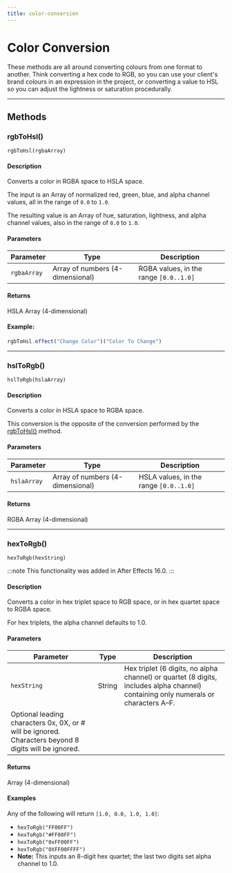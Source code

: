 ```yaml
---
title: color-conversion
---
```

# Color Conversion

These methods are all around converting colours from one format to another. Think converting a hex code to RGB, so you can use your client's brand colours in an expression in the project, or converting a value to HSL so you can adjust the lightness or saturation procedurally.

---

## Methods

### rgbToHsl()

`rgbToHsl(rgbaArray)`

#### Description

Converts a color in RGBA space to HSLA space.

The input is an Array of normalized red, green, blue, and alpha channel values, all in the range of `0.0` to `1.0`.

The resulting value is an Array of hue, saturation, lightness, and alpha channel values, also in the range of `0.0` to `1.0`.

#### Parameters

| Parameter | Type | Description |
| --- | --- | --- |
| `rgbaArray` | Array of numbers (4-dimensional) | RGBA values, in the range `[0.0..1.0]` |

#### Returns

HSLA Array (4-dimensional)

#### Example:

```js
rgbToHsl.effect("Change Color")("Color To Change")
```

---

### hslToRgb()

`hslToRgb(hslaArray)`

#### Description

Converts a color in HSLA space to RGBA space.

This conversion is the opposite of the conversion performed by the [rgbToHsl()](#rgbtohsl) method.

#### Parameters

| Parameter | Type | Description |
| --- | --- | --- |
| `hslaArray` | Array of numbers (4-dimensional) | HSLA values, in the range `[0.0..1.0]` |

#### Returns

RGBA Array (4-dimensional)

---

### hexToRgb()

`hexToRgb(hexString)`

:::note
This functionality was added in After Effects 16.0.
:::

#### Description

Converts a color in hex triplet space to RGB space, or in hex quartet space to RGBA space.

For hex triplets, the alpha channel defaults to 1.0.

#### Parameters

| Parameter | Type | Description |
|---|---|---|
| `hexString` | String | Hex triplet (6 digits, no alpha channel) or quartet (8 digits, includes alpha channel) containing only numerals or characters A–F. |
| Optional leading characters 0x, 0X, or # will be ignored. Characters beyond 8 digits will be ignored. | | |

#### Returns

Array (4-dimensional)

#### Examples

Any of the following will return `[1.0, 0.0, 1.0, 1.0]`:

- `hexToRgb("FF00FF")`
- `hexToRgb("#FF00FF")`
- `hexToRgb("0xFF00FF")`
- `hexToRgb("0XFF00FFFF")`
 - **Note:** This inputs an 8-digit hex quartet; the last two digits set alpha channel to 1.0.
